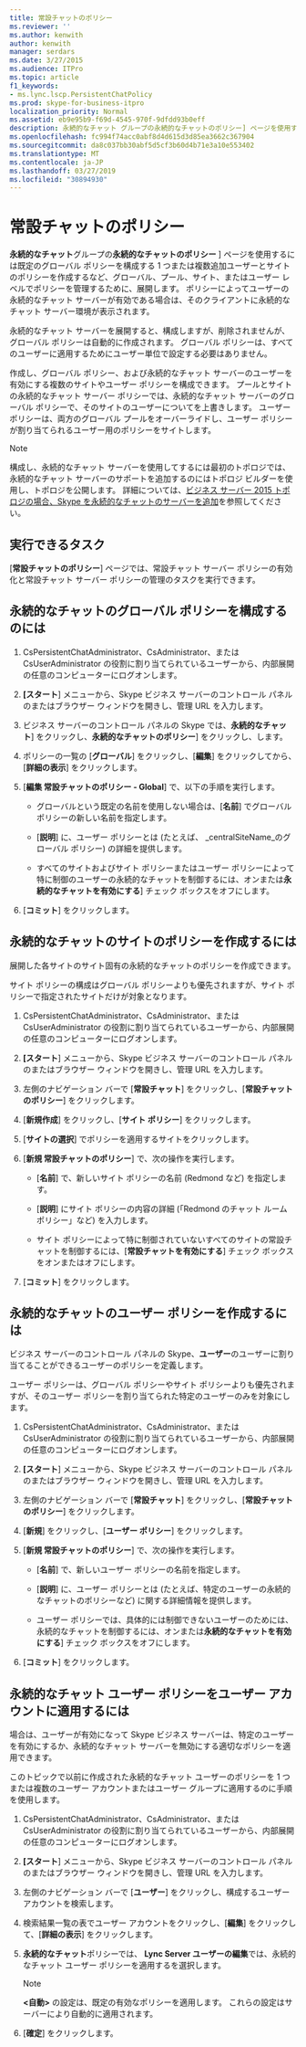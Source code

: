 ```yaml
---
title: 常設チャットのポリシー
ms.reviewer: ''
ms.author: kenwith
author: kenwith
manager: serdars
ms.date: 3/27/2015
ms.audience: ITPro
ms.topic: article
f1_keywords:
- ms.lync.lscp.PersistentChatPolicy
ms.prod: skype-for-business-itpro
localization_priority: Normal
ms.assetid: eb9e95b9-f69d-4545-970f-9dfdd93b0eff
description: 永続的なチャット グループの永続的なチャットのポリシー] ページを使用するには既定のグローバル ポリシーを構成するポリシーを作成する 1 つまたは複数追加ユーザーとサイトの展開など、グローバル、プール、サイト、またはユーザー レベルでポリシーを管理します。 ポリシーによってユーザーの永続的なチャット サーバーが有効である場合は、そのクライアントに永続的なチャット サーバー環境が表示されます。
ms.openlocfilehash: fc994f74acc0abf8d4d615d3d85ea3662c367904
ms.sourcegitcommit: da8c037bb30abf5d5cf3b60d4b71e3a10e553402
ms.translationtype: MT
ms.contentlocale: ja-JP
ms.lasthandoff: 03/27/2019
ms.locfileid: "30894930"
---
```

# <a name="persistent-chat-policy"></a>常設チャットのポリシー
 
**永続的なチャット**グループの**永続的なチャットのポリシー** ] ページを使用するには既定のグローバル ポリシーを構成する 1 つまたは複数追加ユーザーとサイトのポリシーを作成するなど、グローバル、プール、サイト、またはユーザー レベルでポリシーを管理するために、展開します。 ポリシーによってユーザーの永続的なチャット サーバーが有効である場合は、そのクライアントに永続的なチャット サーバー環境が表示されます。
  
永続的なチャット サーバーを展開すると、構成しますが、削除されませんが、グローバル ポリシーは自動的に作成されます。 グローバル ポリシーは、すべてのユーザーに適用するためにユーザー単位で設定する必要はありません。
  
作成し、グローバル ポリシー、および永続的なチャット サーバーのユーザーを有効にする複数のサイトやユーザー ポリシーを構成できます。 プールとサイトの永続的なチャット サーバー ポリシーでは、永続的なチャット サーバーのグローバル ポリシーで、そのサイトのユーザーについてを上書きします。 ユーザー ポリシーは、両方のグローバル プールをオーバーライドし、ユーザー ポリシーが割り当てられるユーザー用のポリシーをサイトします。
  
> [!NOTE]
> 構成し、永続的なチャット サーバーを使用してするには最初のトポロジでは、永続的なチャット サーバーのサポートを追加するのにはトポロジ ビルダーを使用し、トポロジを公開します。 詳細については、[ビジネス サーバー 2015 トポロジの場合、Skype を永続的なチャットのサーバーを追加](../../deploy/deploy-persistent-chat-server/add-persistent-chat-server.md)を参照してください。 
  
## <a name="tasks-that-you-can-perform"></a>実行できるタスク

[**常設チャットのポリシー**] ページでは、常設チャット サーバー ポリシーの有効化と常設チャット サーバー ポリシーの管理のタスクを実行できます。
  
## <a name="to-configure-the-global-policy-for-persistent-chat"></a>永続的なチャットのグローバル ポリシーを構成するのには

1. CsPersistentChatAdministrator、CsAdministrator、または CsUserAdministrator の役割に割り当てられているユーザーから、内部展開の任意のコンピューターにログオンします。
    
2. **[スタート**] メニューから、Skype ビジネス サーバーのコントロール パネルのまたはブラウザー ウィンドウを開きし、管理 URL を入力します。
    
3. ビジネス サーバーのコントロール パネルの Skype では、**永続的なチャット**] をクリックし、**永続的なチャットのポリシー**] をクリックし、します。
    
4. ポリシーの一覧の [**グローバル**] をクリックし、[**編集**] をクリックしてから、[**詳細の表示**] をクリックします。
    
5. [**編集 常設チャットのポリシー - Global**] で、以下の手順を実行します。
    
   - グローバルという既定の名前を使用しない場合は、[**名前**] でグローバル ポリシーの新しい名前を指定します。
    
   - [**説明**] に、ユーザー ポリシーとは (たとえば、 _centralSiteName_のグローバル ポリシー) の詳細を提供します。
    
   - すべてのサイトおよびサイト ポリシーまたはユーザー ポリシーによって特に制御のユーザーの永続的なチャットを制御するには、オンまたは**永続的なチャットを有効にする**] チェック ボックスをオフにします。
    
6. [**コミット**] をクリックします。
    
## <a name="to-create-a-persistent-chat-policy-for-a-site"></a>永続的なチャットのサイトのポリシーを作成するには

展開した各サイトのサイト固有の永続的なチャットのポリシーを作成できます。
  
サイト ポリシーの構成はグローバル ポリシーよりも優先されますが、サイト ポリシーで指定されたサイトだけが対象となります。
  
1. CsPersistentChatAdministrator、CsAdministrator、または CsUserAdministrator の役割に割り当てられているユーザーから、内部展開の任意のコンピューターにログオンします。
    
2. **[スタート**] メニューから、Skype ビジネス サーバーのコントロール パネルのまたはブラウザー ウィンドウを開きし、管理 URL を入力します。
    
3. 左側のナビゲーション バーで [**常設チャット**] をクリックし、[**常設チャットのポリシー**] をクリックします。
    
4. [**新規作成**] をクリックし、[**サイト ポリシー**] をクリックします。
    
5. [**サイトの選択**] でポリシーを適用するサイトをクリックします。
    
6. [**新規 常設チャットのポリシー**] で、次の操作を実行します。
    
   - [**名前**] で、新しいサイト ポリシーの名前 (Redmond など) を指定します。
    
   - [**説明**] にサイト ポリシーの内容の詳細 (「Redmond のチャット ルーム ポリシー」など) を入力します。
    
   - サイト ポリシーによって特に制御されていないすべてのサイトの常設チャットを制御するには、[**常設チャットを有効にする**] チェック ボックスをオンまたはオフにします。
    
7. [**コミット**] をクリックします。
    
## <a name="to-create-a-user-policy-for-persistent-chat"></a>永続的なチャットのユーザー ポリシーを作成するには

ビジネス サーバーのコントロール パネルの Skype、**ユーザー**のユーザーに割り当てることができるユーザーのポリシーを定義します。
  
ユーザー ポリシーは、グローバル ポリシーやサイト ポリシーよりも優先されますが、そのユーザー ポリシーを割り当てられた特定のユーザーのみを対象にします。
  
1. CsPersistentChatAdministrator、CsAdministrator、または CsUserAdministrator の役割に割り当てられているユーザーから、内部展開の任意のコンピューターにログオンします。
    
2. **[スタート**] メニューから、Skype ビジネス サーバーのコントロール パネルのまたはブラウザー ウィンドウを開きし、管理 URL を入力します。
    
3. 左側のナビゲーション バーで [**常設チャット**] をクリックし、[**常設チャットのポリシー**] をクリックします。
    
4. [**新規**] をクリックし、[**ユーザー ポリシー**] をクリックします。
    
5. [**新規 常設チャットのポリシー**] で、次の操作を実行します。
    
   - [**名前**] で、新しいユーザー ポリシーの名前を指定します。
    
   - [**説明**] に、ユーザー ポリシーとは (たとえば、特定のユーザーの永続的なチャットのポリシーなど) に関する詳細情報を提供します。
    
   - ユーザー ポリシーでは、具体的には制御できないユーザーのためには、永続的なチャットを制御するには、オンまたは**永続的なチャットを有効にする**] チェック ボックスをオフにします。
    
6. [**コミット**] をクリックします。
    
## <a name="to-apply-a-persistent-chat-user-policy-to-a-user-account"></a>永続的なチャット ユーザー ポリシーをユーザー アカウントに適用するには

場合は、ユーザーが有効になって Skype ビジネス サーバーは、特定のユーザーを有効にするか、永続的なチャット サーバーを無効にする適切なポリシーを適用できます。
  
このトピックで以前に作成された永続的なチャット ユーザーのポリシーを 1 つまたは複数のユーザー アカウントまたはユーザー グループに適用するのに手順を使用します。
  
1. CsPersistentChatAdministrator、CsAdministrator、または CsUserAdministrator の役割に割り当てられているユーザーから、内部展開の任意のコンピューターにログオンします。
    
2. **[スタート**] メニューから、Skype ビジネス サーバーのコントロール パネルのまたはブラウザー ウィンドウを開きし、管理 URL を入力します。
    
3. 左側のナビゲーション バーで [**ユーザー**] をクリックし、構成するユーザー アカウントを検索します。
    
4. 検索結果一覧の表でユーザー アカウントをクリックし、[**編集**] をクリックして、[**詳細の表示**] をクリックします。
    
5. **永続的なチャット**ポリシーでは、 **Lync Server ユーザーの編集**では、永続的なチャット ユーザー ポリシーを適用するを選択します。
    
    > [!NOTE]
    > **\<自動\>** の設定は、既定の有効なポリシーを適用します。 これらの設定はサーバーにより自動的に適用されます。
  
6. [**確定**] をクリックします。
    

